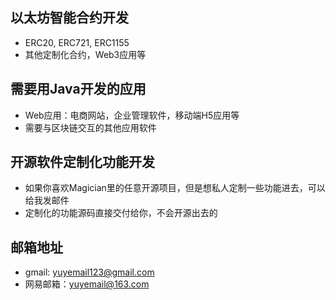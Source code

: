 ## 以太坊智能合约开发

- ERC20, ERC721, ERC1155
- 其他定制化合约，Web3应用等

## 需要用Java开发的应用

- Web应用：电商网站，企业管理软件，移动端H5应用等
- 需要与区块链交互的其他应用软件

## 开源软件定制化功能开发

- 如果你喜欢Magician里的任意开源项目，但是想私人定制一些功能进去，可以给我发邮件
- 定制化的功能源码直接交付给你，不会开源出去的

## 邮箱地址

- gmail: yuyemail123@gmail.com
- 网易邮箱：yuyemail@163.com